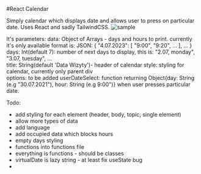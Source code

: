 #React Calendar

Simply calendar which displays date and allows user to press on particular date. Uses React and sadly TailwindCSS.
![sample](https://github.com/klimek00/betterreactcalendar/assets/36035343/bbccd53e-e227-4851-92c6-661e51ce2d79)


It's parameters:
data: Object of Arrays - days and hours to print. currently it's only available format is: JSON: {
    "4.07.2023": [
      "9:00",
      "9:20",
      ...
    ],
    ...
}
days: Int(default 7): number of next days to display, this is: "2.07, monday", "3.07, tuesday", ...  
title: String(default 'Data Wizyty')- header of calendar
style: styling for calendar, currently only parent div  
options: to be added
userDateSelect: function returning Object{day: String (e.g "30.07.2021"), hour: String (e.g 9:00")} when user presses particular date. 

Todo:
* add styling for each element (header, body, topic, single element)
* allow more types of data
* add language
* add occupied data which blocks hours
* empty days styling
* functions into functions file
* everything is functions - should be classes
* virtualDate is lazy string - at least fix useState bug
* 
